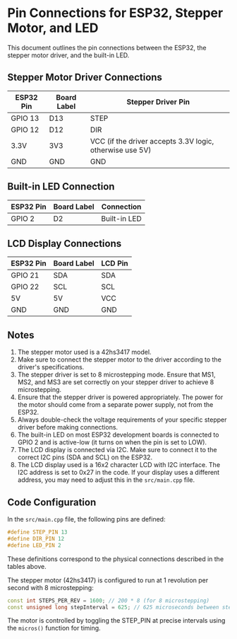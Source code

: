 # Pin Connections for ESP32, Stepper Motor, and LED

This document outlines the pin connections between the ESP32, the stepper motor driver, and the built-in LED.

## Stepper Motor Driver Connections

| ESP32 Pin | Board Label | Stepper Driver Pin |
|-----------|-------------|-------------------|
| GPIO 13   | D13         | STEP              |
| GPIO 12   | D12         | DIR               |
| 3.3V      | 3V3         | VCC (if the driver accepts 3.3V logic, otherwise use 5V) |
| GND       | GND         | GND               |

## Built-in LED Connection

| ESP32 Pin | Board Label | Connection |
|-----------|-------------|------------|
| GPIO 2    | D2          | Built-in LED |

## LCD Display Connections

| ESP32 Pin | Board Label | LCD Pin |
|-----------|-------------|---------|
| GPIO 21   | SDA         | SDA     |
| GPIO 22   | SCL         | SCL     |
| 5V        | 5V          | VCC     |
| GND       | GND         | GND     |

## Notes

1. The stepper motor used is a 42hs3417 model.
2. Make sure to connect the stepper motor to the driver according to the driver's specifications.
3. The stepper driver is set to 8 microstepping mode. Ensure that MS1, MS2, and MS3 are set correctly on your stepper driver to achieve 8 microstepping.
4. Ensure that the stepper driver is powered appropriately. The power for the motor should come from a separate power supply, not from the ESP32.
5. Always double-check the voltage requirements of your specific stepper driver before making connections.
6. The built-in LED on most ESP32 development boards is connected to GPIO 2 and is active-low (it turns on when the pin is set to LOW).
7. The LCD display is connected via I2C. Make sure to connect it to the correct I2C pins (SDA and SCL) on the ESP32.
8. The LCD display used is a 16x2 character LCD with I2C interface. The I2C address is set to 0x27 in the code. If your display uses a different address, you may need to adjust this in the `src/main.cpp` file.

## Code Configuration

In the `src/main.cpp` file, the following pins are defined:

```cpp
#define STEP_PIN 13
#define DIR_PIN 12
#define LED_PIN 2
```

These definitions correspond to the physical connections described in the tables above.

The stepper motor (42hs3417) is configured to run at 1 revolution per second with 8 microstepping:

```cpp
const int STEPS_PER_REV = 1600; // 200 * 8 (for 8 microstepping)
const unsigned long stepInterval = 625; // 625 microseconds between steps (1 rev/sec)
```

The motor is controlled by toggling the STEP_PIN at precise intervals using the `micros()` function for timing.
